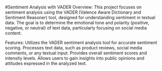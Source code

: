 
#Sentiment Analysis with VADER
Overview:
This project focuses on sentiment analysis using the VADER (Valence Aware Dictionary and Sentiment Reasoner) tool, designed for understanding sentiment in textual data. The goal is to determine the emotional tone and polarity (positive, negative, or neutral) of text data, particularly focusing on social media content.

Features:
Utilizes the VADER sentiment analysis tool for accurate sentiment scoring.
Processes text data, such as product reviews, social media comments, or any textual input.
Provides overall sentiment scores and intensity levels.
Allows users to gain insights into public opinions and attitudes expressed in the analyzed text.
